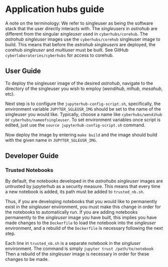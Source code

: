 # Application hubs guide

A note on the terminology: We refer to singleuser as being the software stack that the user directly interacts with. The _singleusers_ in _astrohub_ are different from the singular _singleuser_ used in `cyberhubs/corehub`. The _astrohub_ _singleuser_ images use the `cyberhubs/corehub` singleuser image to build. This means that before the _astrohub_ _singleusers_ are deployed, the corehub _singleuser_ and _multiuser_ must be built. See GitHub `cyberlaboratories/cyberhubs` for access to corehub.  

## User Guide
To deploy the singleuser image of the desired _astrohub_, navigate to the directory of the singleuser you wish to employ (_wendihub_, _mlhub_, _mesahub_, etc).

Next step is to configure the `jupyterhub-config-script.sh`, specifically, the environment variable `JUPYTER_SGLEUSR_IMG` should be set to the name of the singleuser you would like. Typically, choose a name like `cyberhubs/wendihub` or `cyberhubs/nameofsingleuser`. To set environment variables once script is edited, just use the 
```source jupyterhub-config-script.sh``` 
command.

Now deploy the image by entering 
```make build``` 
and the image should build with the given name in `JUPYTER_SGLEUSR_IMG`. 

## Developer Guide

### Trusted Notebooks

By default, the notebooks developed in the _astrohubs_ _singleuser_ images are untrusted by jupyterhub as a security measure. This means that every time a new notebook is added, its path must be added to `trusted_nb.sh`.

Thus, if you are developing notebooks that you would like to permanently exist in the _singleuser_ environment, you must make this change in order for the notebooks to automatically run. If you are adding notebooks permanently to the _singleuser_ image you have built, this implies you have made changes to the `Dockerfile` to load the notebook into the _singleuser_ environment, and a rebuild of the `Dockerfile` is necessary following the next step.   

Each line in `trusted_nb.sh` is a separate notebook in the _singluser_ environment. The command is simply 
```jupyter trust /path/to/notebook```
Then a rebuild of the _singleuser_ image is necessary in order for these changes to be made.  